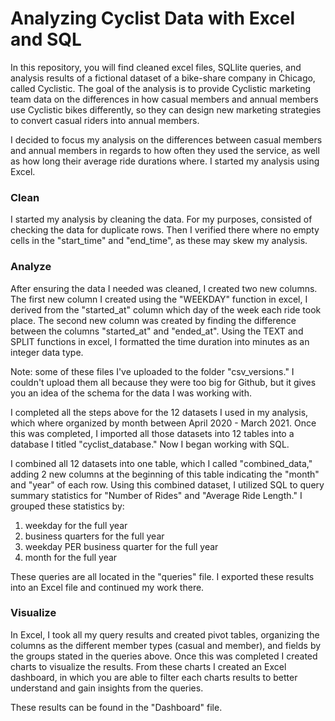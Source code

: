 # Analyzing Cyclist Data with Excel and SQL

In this repository, you will find cleaned excel files, SQLlite queries, and analysis results of a fictional dataset of a bike-share company in Chicago, called Cyclistic. The goal of the analysis is to provide Cyclistic marketing team data on the differences in how casual members and annual members use Cyclistic bikes differently, so they can design new marketing strategies to convert casual riders into annual members.

I decided to focus my analysis on the differences between casual members and annual members in regards to how often they used the service, as well as how long their average ride durations where. I started my analysis using Excel.

### Clean
I started my analysis by cleaning the data. For my purposes, consisted of checking the data for duplicate rows. Then I verified there where no empty cells in the "start_time" and "end_time", as these may skew my analysis.

 ### Analyze
After ensuring the data I needed was cleaned, I created two new columns. The first new column I created using the "WEEKDAY" function in excel, I derived from the "started_at" column which day of the week each ride took place. The second new column was created by finding the difference between the columns "started_at" and "ended_at". Using the TEXT and SPLIT functions in excel, I formatted the time duration into minutes as an integer data type. 

Note: some of these files I've uploaded to the folder "csv_versions." I couldn't upload them all because they were too big for Github, but it gives you an idea of the schema for the data I was working with.

I completed all the steps above for the 12 datasets I used in my analysis, which where organized by month between April 2020 - March 2021. Once this was completed, I imported all those datasets into 12 tables into a database I titled "cyclist_database." Now I began working with SQL.

I combined all 12 datasets into one table, which I called "combined_data," adding 2 new columns at the beginning of this table indicating the "month" and "year" of each row. Using this combined dataset, I utilized SQL to query summary statistics for "Number of Rides" and "Average Ride Length." I grouped these statistics by:
  1. weekday for the full year
  2. business quarters for the full year
  3. weekday PER business quarter for the full year
  4. month for the full year

These queries are all located in the "queries" file. I exported these results into an Excel file and continued my work there.

### Visualize
In Excel, I took all my query results and created pivot tables, organizing the columns as the different member types (casual and member), and fields by the groups stated in the queries above. Once this was completed I created charts to visualize the results. From these charts I created an Excel dashboard, in which you are able to filter each charts results to better understand and gain insights from the queries. 

These results can be found in the "Dashboard" file.

